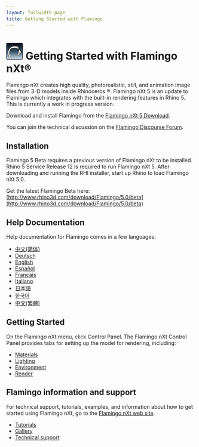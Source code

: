 ```yaml
---
layout: fullwidth-page
title: Getting Started with Flamingo
---
```

<!-- TODO: This page mentions "Work in Progress" and "Flamingo Beta" and has to be updated once Flamingo has been released -->
# ![images/flamingotab.svg](images/flamingotab.svg) Getting Started with Flamingo nXt®
Flamingo nXt creates high quality, photorealistic, still, and animation image files from 3-D models inside Rhinoceros ®. Flamingo nXt 5 is an update to Flamingo which integrates with the built-in rendering features in Rhino 5. This is currently a work in progress version.

Download and install Flamingo from the [Flamingo nXt 5 Download](http://www.rhino3d.com/download/flamingo/5/beta).

You can join the technical discussion on the [Flamingo Discourse Forum](http://discourse.mcneel.com/c/rendering/flamingo).

## Installation

Flamingo 5 Beta requires a previous version of Flamingo nXt to be installed. Rhino 5 Service Release 12 is required to run Flamingo nXt 5.
After downloading and running the RHI installer, start up Rhino to load Flamingo nXt 5.0.

Get the latest Flamingo Beta here: [http://www.rhino3d.com/download/Flamingo/5.0/beta](http://www.rhino3d.com/download/Flamingo/5.0/beta)

## Help Documentation
Help documentation for Flamingo comes in a few languages:

* [中文(简体)]({{baseurl}}/cn/flamingo/5/help)
* [Deutsch]({{baseurl}}/de/flamingo/5/help)
* [English]({{baseurl}}/en/flamingo/5/help)
* [Español]({{baseurl}}/es/flamingo/5/help)
* [Français]({{baseurl}}/fr/flamingo/5/help)
* [Italiano]({{baseurl}}/it/flamingo/5/help)
* [日本語]({{baseurl}}/jp/flamingo/5/help)
* [한국어]({{baseurl}}/kr/flamingo/5/help)
* [中文(繁體)]({{baseurl}}/tw/flamingo/5/help)

## Getting Started
On the Flamingo nXt menu, click Control Panel. The Flamingo nXt  Control Panel provides tabs for setting up the model for rendering, including:

* [Materials](../help/material-editor.html)
* [Lighting](../help/lighting-tab.html)
* [Environment](../help/environment-tab.html)
* [Render](../help/render-tab.html)

## Flamingo information and support
For technical support, tutorials, examples, and information about how to get started using Flamingo nXt, go to the [Flamingo nXt web site](http://nxt.flamingo3d.com/).

 * [Tutorials](http://nxt.flamingo3d.com/page/tutorials-and-documentation)
 * [Gallery](http://nxt.flamingo3d.com/photo)
 * [Technical support](http://discourse.mcneel.com/c/rendering/flamingo)
